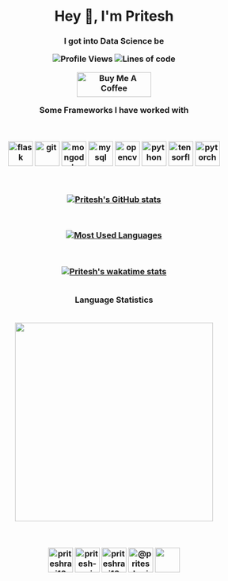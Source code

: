 <h1 align="center">Hey 👋, I'm Pritesh</h1>
<h3 align="center">I got into Data Science be 

![Profile Views](http://img.shields.io/badge/Profile%20Views-902-blue)
![Lines of code](https://img.shields.io/badge/From%20Hello%20World%20I%27ve%20Written-1.3%20million%20lines%20of%20code-blue)


<a href="https://www.buymeacoffee.com/priteshraj" target="_blank"><img src="https://cdn.buymeacoffee.com/buttons/v2/default-yellow.png" alt="Buy Me A Coffee" style="height: 50px !important;width: 150px !important;" ></a>

Some Frameworks I have worked with

<br/>

<p align="center">
<img src="https://www.vectorlogo.zone/logos/pocoo_flask/pocoo_flask-icon.svg" alt="flask" width="50" height="50"/> 

<img src="https://www.vectorlogo.zone/logos/git-scm/git-scm-icon.svg" alt="git" width="50" height="50"/> 

<img src="https://www.vectorlogo.zone/logos/mongodb/mongodb-icon.svg" alt="mongodb" width="50" height="50"/> 

<img src="https://www.vectorlogo.zone/logos/mysql/mysql-icon.svg" alt="mysql" width="50" height="50"/> 

<img src="https://www.vectorlogo.zone/logos/opencv/opencv-icon.svg" alt="opencv" width="50" height="50"/> 

<img src="https://www.vectorlogo.zone/logos/python/python-icon.svg" alt="python" width="50" height="50"/> 

<img src="https://www.vectorlogo.zone/logos/tensorflow/tensorflow-icon.svg" alt="tensorflow" width="50" height="50"/> 

<img src="https://www.vectorlogo.zone/logos/pytorch/pytorch-icon.svg" alt="pytorch" width="50" height="50"/>
</p>

<br/>

[![Pritesh's GitHub stats](https://github-readme-stats.vercel.app/api?username=Priteshraj10&count_private=True&show_icons=True)](https://github.com/Priteshraj10/github-readme-stats)

<br/>

[![Most Used Languages](https://github-readme-stats.vercel.app/api/top-langs/?username=Priteshraj10&langs_count=10)](https://github.com/Priteshraj10/github-readme-stats)

<br/>

[![Pritesh's wakatime stats](https://github-readme-stats.vercel.app/api/wakatime?username=@priteshraj10)](https://github.com/Priteshraj10/github-readme-stats)

</br>

<summary> Language Statistics</summary></br>
<p align = "center">
<img src="https://wakatime.com/share/@priteshraj10/56ca86b5-ccf6-4749-aed7-9b75b4cf0667.svg", height=400/>
</p>

<br/>

<p align="center">
<a href="https://www.linkedin.com/in/priteshraj10/" target="blank"><img align="center" src="https://www.vectorlogo.zone/logos/linkedin/linkedin-tile.svg" alt="priteshraj10" height="50" width="50" /></a> <a href="https://stackoverflow.com/users/15358565/pritesh-raj" target="blank"><img align="center" src="https://www.vectorlogo.zone/logos/stackoverflow/stackoverflow-icon.svg" alt="pritesh-raj" height="50" width="50" /></a>
<a href="https://www.kaggle.com/priteshraj10" target="blank"><img align="center" src="https://www.vectorlogo.zone/logos/kaggle/kaggle-icon.svg" alt="priteshraj10" height="50" width="50" /></a> <a href="https://priteshraj.medium.com/" target="blank">
<img align="center" src="https://www.vectorlogo.zone/logos/medium/medium-tile.svg" alt="@priteshraj" height="50" width="50" /></a> <a href="https://sheddinglightupon.wordpress.com" target="blank">
<img align="center" src="https://www.vectorlogo.zone/logos/wordpress/wordpress-tile.svg" height="50" width="50" /></a>
</p>